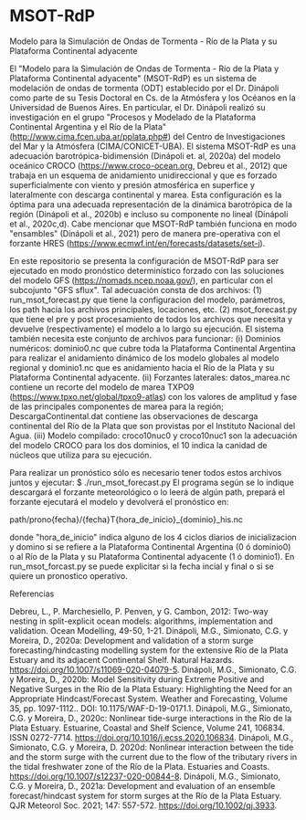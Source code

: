 # MSOT-RdP
Modelo para la Simulación de Ondas de Tormenta - Río de la Plata y su Plataforma Continental adyacente

  El "Modelo para la Simulación de Ondas de Tormenta - Río de la Plata y Plataforma Continental adyacente" (MSOT-RdP) es un sistema de modelación de ondas de tormenta (ODT) establecido por el Dr. Dinápoli como parte de su Tesis Doctoral en Cs. de la Atmósfera y los Océanos en la Universidad de Buenos Aires. En particular, el Dr. Dinápoli realizó su investigación en el grupo "Procesos y Modelado de la Plataforma Continental Argentina y el Río de la Plata" (http://www.cima.fcen.uba.ar/pplata.php#) del Centro de Investigaciones del Mar y la Atmósfera (CIMA/CONICET-UBA). El sistema MSOT-RdP es una adecuación barotrópica-bidimensión (Dinápoli et. al, 2020a) del modelo oceánico CROCO (https://www.croco-ocean.org, Debreu et al., 2012) que trabaja en un esquema de anidamiento unidireccional y que es forzado superficialmente con viento y presión atmosférica en superfice y lateralmente con descarga continental y marea. Esta configuración es la óptima para una adecuada representación de la dinámica barotrópica de la región (Dinápoli et al., 2020b) e incluso su componente no lineal (Dinápoli et al., 2020c,d). Cabe mencionar que MSOT-RdP también funciona en modo "ensambles" (Dinápoli et al., 2021) pero de manera pre-operativa con el forzante HRES (https://www.ecmwf.int/en/forecasts/datasets/set-i).

  En este repositorio se presenta la configuración de MSOT-RdP para ser ejecutado en modo pronóstico determinístico forzado con las soluciones del modelo GFS (https://nomads.ncep.noaa.gov/), en particular con el subcojunto "GFS sflux". Tal adecuación consta de dos archivos: 
  (1) run_msot_forecast.py que tiene la configuracion del modelo, parámetros, los path hacia los archivos principales, locaciones, etc.
  (2) msot_forecast.py que tiene el pre y post procesamiento de todos los archivos que necesita y devuelve (respectivamente) el modelo a lo largo su ejecución.
 El sistema también necesita este conjunto de archivos para funcionar:
  (i) Dominios numéricos: dominio0.nc que cubre toda la Plataforma Continental Argentina para realizar el anidamiento dinámico de los modelo globales al modelo regional y dominio1.nc que es anidamiento hacia el Río de la Plata y su Plataforma Continental adyacente.
  (ii) Forzantes laterales: datos_marea.nc contiene un recorte del modelo de marea TXPO9 (https://www.tpxo.net/global/tpxo9-atlas) con los valores de amplitud y fase de las principales componentes de marea para la región; DescargaContinental.dat contiene las observaciones de descarga continental del Río de la Plata que son provistas por el Instituto Nacional del Agua.
  (iii) Modelo compilado: croco10nuc0 y croco10nuc1 son la adecuación del modelo CROCO para los dos dominios, el 10 indica la canidad de núcleos que utiliza para su ejecución.
  
 Para realizar un pronóstico sólo es necesario tener todos estos archivos juntos y ejecutar:
  $ ./run_msot_forecast.py
El programa según se lo indique descargará el forzante meteorológico o lo leerá de algún path, prepará el forzante ejecutará el modelo y devolverá el pronóstico en:

  path/prono{fecha}/{fecha}T{hora_de_inicio}_{dominio}_his.nc
  
donde "hora_de_inicio" indica alguno de los 4 ciclos diarios de inicializacion y domino si se refiere a la Plataforma Continental Argentina (0 ó dominio0) o al Río de la Plata y su Plataforma Continental adyacente (1 ó dominio1). En run_msot_forcast.py se puede explicitar si la fecha incial y final o si se quiere un pronostico operativo. 
  
Referencias

Debreu, L., P. Marchesiello, P. Penven, y G. Cambon, 2012: Two-way nesting in split-explicit ocean models: algorithms, implementation and validation. Ocean Modelling, 49-50, 1-21.
Dinápoli, M.G., Simionato, C.G. y Moreira, D., 2020a: Development and validation of a storm surge forecasting/hindcasting modelling system for the extensive Río de la Plata Estuary and its adjacent Continental Shelf. Natural Hazards. https://doi.org/10.1007/s11069-020-04079-5.
Dinápoli, M.G., Simionato, C.G. y Moreira, D., 2020b: Model Sensitivity during Extreme Positive and Negative Surges in the Río de la Plata Estuary: Highlighting the Need for an Appropriate Hindcast/Forecast System. Weather and Forecasting, Volume 35, pp. 1097-1112.. DOI: 10.1175/WAF-D-19-0171.1.
Dinápoli, M.G., Simionato, C.G. y Moreira, D., 2020c: Nonlinear tide-surge interactions in the Río de la Plata Estuary. Estuarine, Coastal and Shelf Science, Volume 241, 106834. ISSN 0272-7714. https://doi.org/10.1016/j.ecss.2020.106834.
Dinápoli, M.G., Simionato, C.G. y Moreira, D. 2020d: Nonlinear interaction between the tide and the storm surge with the current due to the flow of the tributary rivers in the tidal freshwater zone of the Río de la Plata. Estuaries and Coasts. https://doi.org/10.1007/s12237-020-00844-8.
Dinápoli, M.G., Simionato, C.G. y Moreira, D., 2021a: Development and evaluation of an ensemble forecast/hindcast system for storm surges at the Río de la Plata Estuary. QJR Meteorol Soc. 2021; 147: 557-572. https://doi.org/10.1002/qj.3933.
